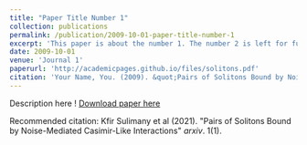 ```yaml
---
title: "Paper Title Number 1"
collection: publications
permalink: /publication/2009-10-01-paper-title-number-1
excerpt: 'This paper is about the number 1. The number 2 is left for future work.'
date: 2009-10-01
venue: 'Journal 1'
paperurl: 'http://academicpages.github.io/files/solitons.pdf'
citation: 'Your Name, You. (2009). &quot;Pairs of Solitons Bound by Noise-Mediated Casimir-Like Interactions&quot; <i>Journal 1</i>. 1(1).'
---
```

Description here !
[Download paper here](http://kifrsuli.github.io/files/solitons.pdf)

Recommended citation: Kfir Sulimany et al (2021). "Pairs of Solitons Bound by Noise-Mediated Casimir-Like Interactions" <i>arxiv</i>. 1(1).
